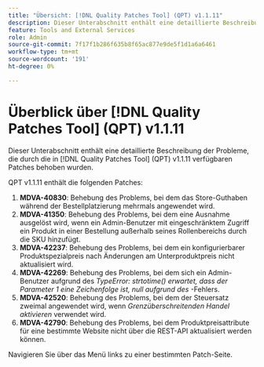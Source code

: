 ```yaml
---
title: "Übersicht: [!DNL Quality Patches Tool] (QPT) v1.1.11"
description: Dieser Unterabschnitt enthält eine detaillierte Beschreibung der Probleme, die durch die in [!DNL Quality Patches Tool]  (QPT) v1.1.11 verfügbaren Patches behoben wurden.
feature: Tools and External Services
role: Admin
source-git-commit: 7f17f1b286f635b8f65ac877e9de5f1d1a6a6461
workflow-type: tm+mt
source-wordcount: '191'
ht-degree: 0%

---
```


# Überblick über [!DNL Quality Patches Tool] (QPT) v1.1.11

Dieser Unterabschnitt enthält eine detaillierte Beschreibung der Probleme, die durch die in [!DNL Quality Patches Tool] (QPT) v1.1.11 verfügbaren Patches behoben wurden.

QPT v1.1.11 enthält die folgenden Patches:

1. **MDVA-40830**: Behebung des Problems, bei dem das Store-Guthaben während der Bestellplatzierung mehrmals angewendet wird.
1. **MDVA-41350**: Behebung des Problems, bei dem eine Ausnahme ausgelöst wird, wenn ein Admin-Benutzer mit eingeschränktem Zugriff ein Produkt in einer Bestellung außerhalb seines Rollenbereichs durch die SKU hinzufügt.
1. **MDVA-42237**: Behebung des Problems, bei dem ein konfigurierbarer Produktspezialpreis nach Änderungen am Unterproduktpreis nicht aktualisiert wird.
1. **MDVA-42269**: Behebung des Problems, bei dem sich ein Admin-Benutzer aufgrund des *TypeError: strtotime() erwartet, dass der Parameter 1 eine Zeichenfolge ist, null aufgrund des* -Fehlers.
1. **MDVA-42520**: Behebung des Problems, bei dem der Steuersatz zweimal angewendet wird, wenn *Grenzüberschreitenden Handel aktivieren* verwendet wird.
1. **MDVA-42790**: Behebung des Problems, bei dem Produktpreisattribute für eine bestimmte Website nicht über die REST-API aktualisiert werden können.

Navigieren Sie über das Menü links zu einer bestimmten Patch-Seite.
